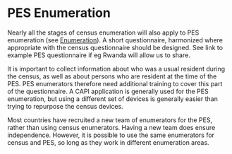 # PES Enumeration

Nearly all the stages of census enumeration will also apply to PES enumeration (see [Enumeration](docs/chapter-10)). A short questionnaire, harmonized where appropriate with the census questionnaire should be designed. See link to example PES questionnaire if eg Rwanda will allow us to share.
  
It is important to collect information about who was a usual resident during the census, as well as about persons who are resident at the time of the PES. PES enumerators therefore need additional training to cover this part of the questionnaire. A CAPI application is generally used for the PES enumeration, but using a different set of devices is generally easier than trying to repurpose the census devices.

Most countries have recruited a new team of enumerators for the PES, rather than using census enumerators. Having a new team does ensure independence. However, it is possible to use the same enumerators for census and PES, so long as they work in different enumeration areas. 
